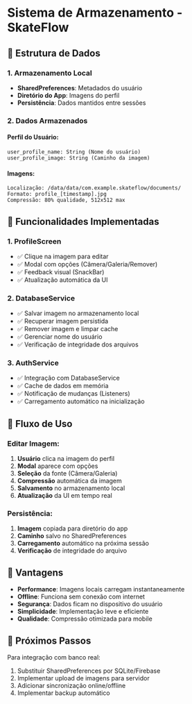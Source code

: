 # Sistema de Armazenamento - SkateFlow

## 📁 Estrutura de Dados

### 1. **Armazenamento Local**
- **SharedPreferences**: Metadados do usuário
- **Diretório do App**: Imagens do perfil
- **Persistência**: Dados mantidos entre sessões

### 2. **Dados Armazenados**

#### **Perfil do Usuário:**
```
user_profile_name: String (Nome do usuário)
user_profile_image: String (Caminho da imagem)
```

#### **Imagens:**
```
Localização: /data/data/com.example.skateflow/documents/
Formato: profile_[timestamp].jpg
Compressão: 80% qualidade, 512x512 max
```

## 🔧 Funcionalidades Implementadas

### 1. **ProfileScreen**
- ✅ Clique na imagem para editar
- ✅ Modal com opções (Câmera/Galeria/Remover)
- ✅ Feedback visual (SnackBar)
- ✅ Atualização automática da UI

### 2. **DatabaseService**
- ✅ Salvar imagem no armazenamento local
- ✅ Recuperar imagem persistida
- ✅ Remover imagem e limpar cache
- ✅ Gerenciar nome do usuário
- ✅ Verificação de integridade dos arquivos

### 3. **AuthService**
- ✅ Integração com DatabaseService
- ✅ Cache de dados em memória
- ✅ Notificação de mudanças (Listeners)
- ✅ Carregamento automático na inicialização

## 📱 Fluxo de Uso

### **Editar Imagem:**
1. **Usuário** clica na imagem do perfil
2. **Modal** aparece com opções
3. **Seleção** da fonte (Câmera/Galeria)
4. **Compressão** automática da imagem
5. **Salvamento** no armazenamento local
6. **Atualização** da UI em tempo real

### **Persistência:**
1. **Imagem** copiada para diretório do app
2. **Caminho** salvo no SharedPreferences
3. **Carregamento** automático na próxima sessão
4. **Verificação** de integridade do arquivo

## 🚀 Vantagens

- **Performance**: Imagens locais carregam instantaneamente
- **Offline**: Funciona sem conexão com internet
- **Segurança**: Dados ficam no dispositivo do usuário
- **Simplicidade**: Implementação leve e eficiente
- **Qualidade**: Compressão otimizada para mobile

## 🔄 Próximos Passos

Para integração com banco real:
1. Substituir SharedPreferences por SQLite/Firebase
2. Implementar upload de imagens para servidor
3. Adicionar sincronização online/offline
4. Implementar backup automático